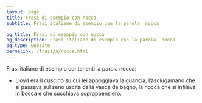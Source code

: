 ```yaml
---
layout: page
title: Frasi di esempio con nocca 
subtitle: Frasi italiane di esempio con la parola  nocca

og_title: Frasi di esempio con nocca 
og_description: Frasi italiane di esempio con la parola  nocca
og_type: website
permalink: /frasi/n/nocca.html
---
```


Frasi italiane di esempio contenenti la parola nocca:


- Lloyd era il cuscino su cui lei appoggiava la guancia, l’asciugamano che si passava sul seno uscita dalla vasca da bagno, la nocca che si infilava in bocca e che succhiava soprappensiero.
